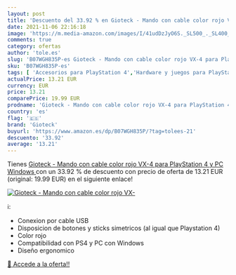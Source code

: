 ```yaml
---
layout: post
title: 'Descuento del 33.92 % en Gioteck - Mando con cable color rojo VX-'
date: 2021-11-06 22:16:18
image: 'https://m.media-amazon.com/images/I/41udDzJyO6S._SL500_._SL400_.jpg'
comments: true
category: ofertas
author: 'tole.es'
slug: 'B07WGH835P-es Gioteck - Mando con cable color rojo VX-4 para PlayStation...'
sku: 'B07WGH835P-es'
tags: [ 'Accesorios para PlayStation 4','Hardware y juegos para PlayStation 4','Mandos y controles para PlayStation 4','Videojuegos','gioteck','playstation', ]
actualPrice: 13.21 EUR
currency: EUR
price: 13.21
comparePrice: 19.99 EUR
prodname: 'Gioteck - Mando con cable color rojo VX-4 para PlayStation 4 y PC  Windows '
country: 'es'
flag: '🇪🇸'
brand: 'Gioteck'
buyurl: 'https://www.amazon.es/dp/B07WGH835P/?tag=tolees-21'
descuento: '33.92'
average: '13.21'
---
```


Tienes [Gioteck - Mando con cable color rojo VX-4 para PlayStation 4 y PC  Windows ](https://www.amazon.es/dp/B07WGH835P/?tag=tolees-21) con un 33.92 % de descuento con precio de oferta de 13.21 EUR (original: 19.99 EUR) en el siguiente enlace!

[![Gioteck - Mando con cable color rojo VX-](https://m.media-amazon.com/images/I/41udDzJyO6S._SL500_._SL400_.jpg)](https://www.amazon.es/dp/B07WGH835P/?tag=tolees-21)

ℹ️:

- Conexion por cable USB
- Disposicion de botones y sticks simetricos (al igual que Playstation 4)
- Color rojo
- Compatibilidad con PS4 y PC con Windows
- Diseño ergonomico

[🛒 Accede a la oferta!!](https://www.amazon.es/dp/B07WGH835P/?tag=tolees-21)

